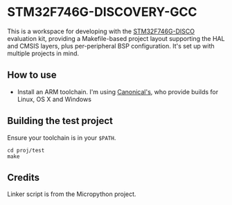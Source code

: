 # STM32F746G-DISCOVERY-GCC

This is a workspace for developing with the [STM32F746G-DISCO](http://www.st.com/web/en/catalog/tools/FM116/SC959/SS1532/LN1848/PF261641?icmp=pf261641_pron_pr-massmarket_jun2015&sc=stm32f7discovery-pr) evaluation kit, providing a Makefile-based project layout supporting the HAL and CMSIS layers, plus per-peripheral BSP configuration. It's set up with multiple projects in mind.

## How to use

  - Install an ARM toolchain. I'm using [Canonical's](https://launchpad.net/gcc-arm-embedded), who provide builds for Linux, OS X and Windows

## Building the test project

Ensure your toolchain is in your `$PATH`.

    cd proj/test
    make

## Credits

Linker script is from the Micropython project.
